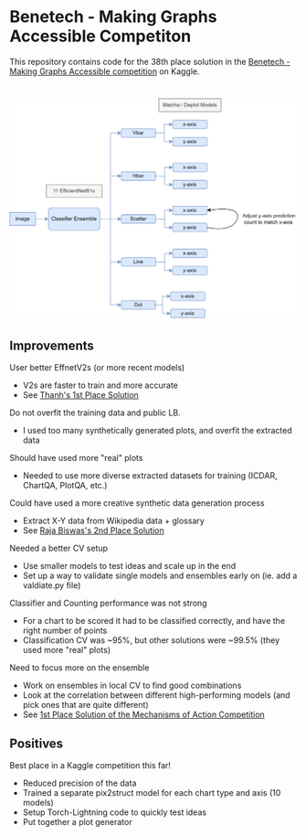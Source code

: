 # Benetech - Making Graphs Accessible Competiton

This repository contains code for the 38th place solution in the [Benetech - Making Graphs Accessible competition](https://www.kaggle.com/competitions/benetech-making-graphs-accessible) on Kaggle.

<h1 align="center">
<img src="./imgs/benetech_models.png" alt="Model Architecture" width="800">
</h1>

## Improvements

User better EffnetV2s (or more recent models)
- V2s are faster to train and more accurate
- See [Thanh's 1st Place Solution](https://www.kaggle.com/competitions/benetech-making-graphs-accessible/discussion/418510)

Do not overfit the training data and public LB.
- I used too many synthetically generated plots, and overfit the extracted data

Should have used more "real" plots
- Needed to use more diverse extracted datasets for training (ICDAR, ChartQA, PlotQA, etc.)

Could have used a more creative synthetic data generation process
- Extract X-Y data from Wikipedia data + glossary
- See [Raja Biswas's 2nd Place Solution](https://www.kaggle.com/competitions/benetech-making-graphs-accessible/discussion/418430)

Needed a better CV setup
- Use smaller models to test ideas and scale up in the end
- Set up a way to validate single models and ensembles early on (ie. add a valdiate.py file)

Classifier and Counting performance was not strong
- For a chart to be scored it had to be classified correctly, and have the right number of points
- Classification CV was ~95%, but other solutions were ~99.5% (they used more "real" plots)

Need to focus more on the ensemble
- Work on ensembles in local CV to find good combinations
- Look at the correlation between different high-performing models (and pick ones that are quite different)
- See [1st Place Solution of the Mechanisms of Action Competition](https://www.kaggle.com/competitions/lish-moa/discussion/201510)

## Positives

Best place in a Kaggle competition this far!
- Reduced precision of the data 
- Trained a separate pix2struct model for each chart type and axis (10 models)
- Setup Torch-Lightning code to quickly test ideas
- Put together a plot generator


